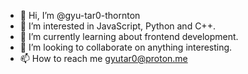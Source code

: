 - 👋 Hi, I’m @gyu-tar0-thornton
- 👀 I’m interested in JavaScript, Python and C++.
- 🌱 I’m currently learning about frontend development.
- 💞️ I’m looking to collaborate on anything interesting.
- 📫 How to reach me gyutar0@proton.me

<!---
gyu-tar0-thornton/gyu-tar0-thornton is a ✨ special ✨ repository because its `README.md` (this file) appears on your GitHub profile.
You can click the Preview link to take a look at your changes.
--->
